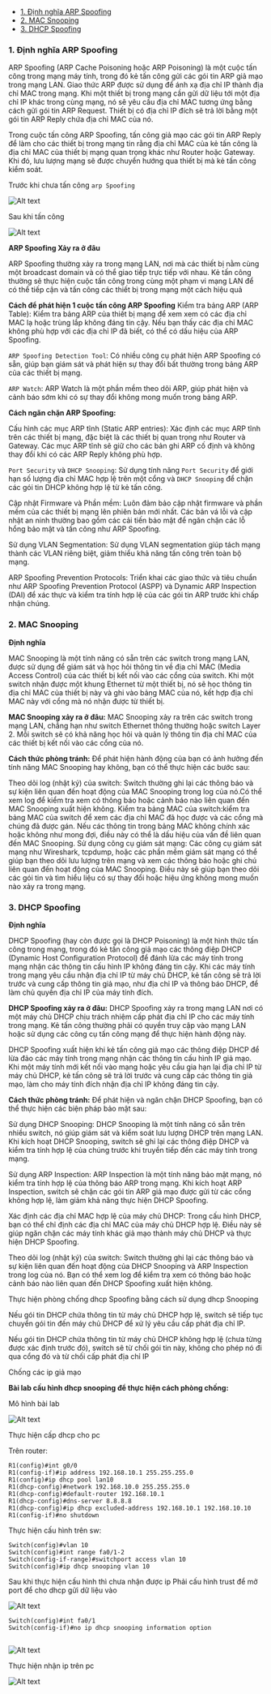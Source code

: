 - [1. Định nghĩa  ARP Spoofing](#1-định-nghĩa--arp-spoofing)
- [2. MAC Snooping](#2-mac-snooping)
- [3. DHCP Spoofing](#3-dhcp-spoofing)


### 1. Định nghĩa  ARP Spoofing

ARP Spoofing (ARP Cache Poisoning hoặc ARP Poisoning) là một cuộc tấn công trong mạng máy tính, trong đó kẻ tấn công gửi các gói tin ARP giả mạo trong mạng LAN. Giao thức ARP được sử dụng để ánh xạ địa chỉ IP thành địa chỉ MAC trong mạng. Khi một thiết bị trong mạng cần gửi dữ liệu tới một địa chỉ IP khác trong cùng mạng, nó sẽ yêu cầu địa chỉ MAC tương ứng bằng cách gửi gói tin ARP Request. Thiết bị có địa chỉ IP đích sẽ trả lời bằng một gói tin ARP Reply chứa địa chỉ MAC của nó.

Trong cuộc tấn công ARP Spoofing, tấn công giả mạo các gói tin ARP Reply để làm cho các thiết bị trong mạng tin rằng địa chỉ MAC của kẻ tấn công là địa chỉ MAC của thiết bị mạng quan trọng khác như Router hoặc Gateway. Khi đó, lưu lượng mạng sẽ được chuyển hướng qua thiết bị mà kẻ tấn công kiểm soát. 

Trước khi chưa tấn công `arp Spoofing`


![Alt text](./anh/image-12.png)


Sau khi tấn công 


![Alt text](./anh/image-13.png)


**ARP Spoofing Xảy ra ở đâu**

ARP Spoofing thường xảy ra trong mạng LAN, nơi mà các thiết bị nằm cùng một broadcast domain và có thể giao tiếp trực tiếp với nhau. Kẻ tấn công thường sẽ thực hiện cuộc tấn công trong cùng một phạm vi mạng LAN để có thể tiếp cận và tấn công các thiết bị trong mạng một cách hiệu quả


**Cách để phát hiện 1 cuộc tấn công ARP Spoofing** 
Kiểm tra bảng ARP (ARP Table): Kiểm tra bảng ARP của thiết bị mạng để xem xem có các địa chỉ MAC lạ hoặc trùng lắp không đáng tin cậy. Nếu bạn thấy các địa chỉ MAC không phù hợp với các địa chỉ IP đã biết, có thể có dấu hiệu của ARP Spoofing.

`ARP Spoofing Detection Tool`: Có nhiều công cụ phát hiện ARP Spoofing có sẵn, giúp bạn giám sát và phát hiện sự thay đổi bất thường trong bảng ARP của các thiết bị mạng.

`ARP Watch`: ARP Watch là một phần mềm theo dõi ARP, giúp phát hiện và cảnh báo sớm khi có sự thay đổi không mong muốn trong bảng ARP.

**Cách ngăn chặn ARP Spoofing:** 

Cấu hình các mục ARP tĩnh (Static ARP entries): Xác định các mục ARP tĩnh trên các thiết bị mạng, đặc biệt là các thiết bị quan trọng như Router và Gateway. Các mục ARP tĩnh sẽ giữ cho các bản ghi ARP cố định và không thay đổi khi có các ARP Reply không phù hợp.

`Port Security` và `DHCP Snooping`: Sử dụng tính năng `Port Security` để giới hạn số lượng địa chỉ MAC hợp lệ trên một cổng và `DHCP Snooping` để chặn các gói tin DHCP không hợp lệ từ kẻ tấn công.

Cập nhật Firmware và Phần mềm: Luôn đảm bảo cập nhật firmware và phần mềm của các thiết bị mạng lên phiên bản mới nhất. Các bản vá lỗi và cập nhật an ninh thường bao gồm các cải tiến bảo mật để ngăn chặn các lỗ hổng bảo mật và tấn công như ARP Spoofing.

Sử dụng VLAN Segmentation: Sử dụng VLAN segmentation giúp tách mạng thành các VLAN riêng biệt, giảm thiểu khả năng tấn công trên toàn bộ mạng.

ARP Spoofing Prevention Protocols: Triển khai các giao thức và tiêu chuẩn như ARP Spoofing Prevention Protocol (ASPP) và Dynamic ARP Inspection (DAI) để xác thực và kiểm tra tính hợp lệ của các gói tin ARP trước khi chấp nhận chúng.


### 2. MAC Snooping

**Định nghĩa**

MAC Snooping là một tính năng có sẵn trên các switch trong mạng LAN, được sử dụng để giám sát và học hỏi thông tin về địa chỉ MAC (Media Access Control) của các thiết bị kết nối vào các cổng của switch. Khi một switch nhận được một khung Ethernet từ một thiết bị, nó sẽ học thông tin địa chỉ MAC của thiết bị này và ghi vào bảng MAC của nó, kết hợp địa chỉ MAC này với cổng mà nó nhận được từ thiết bị.

**MAC Snooping xảy ra ở đâu:**
MAC Snooping xảy ra trên các switch trong mạng LAN, chẳng hạn như switch Ethernet thông thường hoặc switch Layer 2. Mỗi switch sẽ có khả năng học hỏi và quản lý thông tin địa chỉ MAC của các thiết bị kết nối vào các cổng của nó.


**Cách thức phòng tránh:**
Để phát hiện hành động của bạn có ảnh hưởng đến tính năng MAC Snooping hay không, bạn có thể thực hiện các bước sau:

Theo dõi log (nhật ký) của switch: Switch thường ghi lại các thông báo và sự kiện liên quan đến hoạt động của MAC Snooping trong log của nó.Có thể xem log để kiểm tra xem có thông báo hoặc cảnh báo nào liên quan đến MAC Snooping xuất hiện không.
Kiểm tra bảng MAC của switch:kiểm tra bảng MAC của switch để xem các địa chỉ MAC đã học được và các cổng mà chúng đã được gán. Nếu các thông tin trong bảng MAC không chính xác hoặc không như mong đợi, điều này có thể là dấu hiệu của vấn đề liên quan đến MAC Snooping.
Sử dụng công cụ giám sát mạng: Các công cụ giám sát mạng như Wireshark, tcpdump, hoặc các phần mềm giám sát mạng có thể giúp bạn theo dõi lưu lượng trên mạng và xem các thông báo hoặc ghi chú liên quan đến hoạt động của MAC Snooping. Điều này sẽ giúp bạn theo dõi các gói tin và tìm hiểu liệu có sự thay đổi hoặc hiệu ứng không mong muốn nào xảy ra trong mạng.


### 3. DHCP Spoofing

**Định nghĩa**

DHCP Spoofing (hay còn được gọi là DHCP Poisoning) là một hình thức tấn công trong mạng, trong đó kẻ tấn công giả mạo các thông điệp DHCP (Dynamic Host Configuration Protocol) để đánh lừa các máy tính trong mạng nhận các thông tin cấu hình IP không đáng tin cậy. Khi các máy tính trong mạng yêu cầu nhận địa chỉ IP từ máy chủ DHCP, kẻ tấn công sẽ trả lời trước và cung cấp thông tin giả mạo, như địa chỉ IP và thông báo DHCP, để làm chủ quyền địa chỉ IP của máy tính đích.

**DHCP Spoofing xảy ra ở đâu:**
DHCP Spoofing xảy ra trong mạng LAN nơi có một máy chủ DHCP chịu trách nhiệm cấp phát địa chỉ IP cho các máy tính trong mạng. Kẻ tấn công thường phải có quyền truy cập vào mạng LAN hoặc sử dụng các công cụ tấn công mạng để thực hiện hành động này.


DHCP Spoofing xuất hiện khi kẻ tấn công giả mạo các thông điệp DHCP để lừa đảo các máy tính trong mạng nhận các thông tin cấu hình IP giả mạo. Khi một máy tính mới kết nối vào mạng hoặc yêu cầu gia hạn lại địa chỉ IP từ máy chủ DHCP, kẻ tấn công sẽ trả lời trước và cung cấp các thông tin giả mạo, làm cho máy tính đích nhận địa chỉ IP không đáng tin cậy.


**Cách thức phòng tránh:**
Để phát hiện và ngăn chặn DHCP Spoofing, bạn có thể thực hiện các biện pháp bảo mật sau:

Sử dụng DHCP Snooping: DHCP Snooping là một tính năng có sẵn trên nhiều switch, nó giúp giám sát và kiểm soát lưu lượng DHCP trên mạng LAN. Khi kích hoạt DHCP Snooping, switch sẽ ghi lại các thông điệp DHCP và kiểm tra tính hợp lệ của chúng trước khi truyền tiếp đến các máy tính trong mạng.


Sử dụng ARP Inspection: ARP Inspection là một tính năng bảo mật mạng, nó kiểm tra tính hợp lệ của thông báo ARP trong mạng. Khi kích hoạt ARP Inspection, switch sẽ chặn các gói tin ARP giả mạo được gửi từ các cổng không hợp lệ, làm giảm khả năng thực hiện DHCP Spoofing.


Xác định các địa chỉ MAC hợp lệ của máy chủ DHCP: Trong cấu hình DHCP, bạn có thể chỉ định các địa chỉ MAC của máy chủ DHCP hợp lệ. Điều này sẽ giúp ngăn chặn các máy tính khác giả mạo thành máy chủ DHCP và thực hiện DHCP Spoofing.



Theo dõi log (nhật ký) của switch: Switch thường ghi lại các thông báo và sự kiện liên quan đến hoạt động của DHCP Snooping và ARP Inspection trong log của nó. Bạn có thể xem log để kiểm tra xem có thông báo hoặc cảnh báo nào liên quan đến DHCP Spoofing xuất hiện không.


Thực hiện phòng chống dhcp Spoofing bằng cách sử dụng dhcp Snooping

Nếu gói tin DHCP chứa thông tin từ máy chủ DHCP hợp lệ, switch sẽ tiếp tục chuyển gói tin đến máy chủ DHCP để xử lý yêu cầu cấp phát địa chỉ IP.

Nếu gói tin DHCP chứa thông tin từ máy chủ DHCP không hợp lệ (chưa từng được xác định trước đó), switch sẽ từ chối gói tin này, không cho phép nó đi qua cổng đó và từ chối cấp phát địa chỉ IP

Chống các ip giả mạo

**Bài lab cấu hình dhcp snooping để thực hiện cách phòng chống:**

Mô hình bài lab 


![Alt text](./anh/image-14.png)



Thực hiện cấp dhcp cho pc 

Trên router:

```
R1(config)#int g0/0
R1(config-if)#ip address 192.168.10.1 255.255.255.0
R1(config)#ip dhcp pool lan10
R1(dhcp-config)#network 192.168.10.0 255.255.255.0
R1(dhcp-config)#default-router 192.168.10.1
R1(dhcp-config)#dns-server 8.8.8.8
R1(dhcp-config)#ip dhcp excluded-address 192.168.10.1 192.168.10.10
R1(config-if)#no shutdown
```

Thực hiện cấu hình trên sw:

```
Switch(config)#vlan 10
Switch(config)#int range fa0/1-2
Switch(config-if-range)#switchport access vlan 10
Switch(config)#ip dhcp snooping vlan 10

```


Sau khi thực hiện cấu hình thì chưa nhận được ip 
Phải cấu hình trust để mở port để cho dhcp gửi dữ liệu vào 


![Alt text](./anh/image-15.png)


```
Switch(config)#int fa0/1
Switch(config-if)#no ip dhcp snooping information option


```


![Alt text](./anh/image-16.png)



Thực hiện nhận ip trên pc


![Alt text](./anh/image-17.png)



